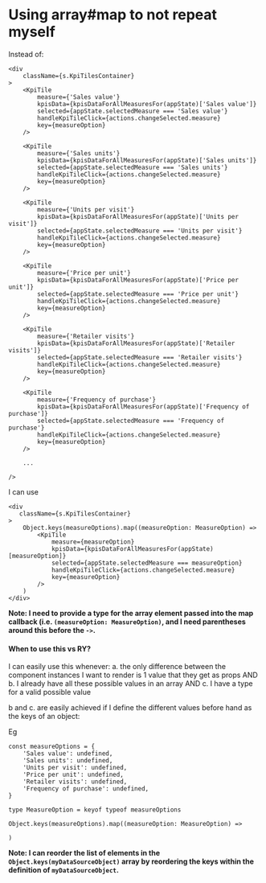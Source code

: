 # Using array#map to not repeat myself

Instead of:

```
<div
    className={s.KpiTilesContainer}
>
    <KpiTile
        measure={'Sales value'}
        kpisData={kpisDataForAllMeasuresFor(appState)['Sales value']}
        selected={appState.selectedMeasure === 'Sales value'}
        handleKpiTileClick={actions.changeSelected.measure}
        key={measureOption}
    />
    
	<KpiTile
        measure={'Sales units'}
        kpisData={kpisDataForAllMeasuresFor(appState)['Sales units']}
        selected={appState.selectedMeasure === 'Sales units'}
        handleKpiTileClick={actions.changeSelected.measure}
        key={measureOption}
    />
    
	<KpiTile
        measure={'Units per visit'}
        kpisData={kpisDataForAllMeasuresFor(appState)['Units per visit']}
        selected={appState.selectedMeasure === 'Units per visit'}
        handleKpiTileClick={actions.changeSelected.measure}
        key={measureOption}
    />
    
	<KpiTile
        measure={'Price per unit'}
        kpisData={kpisDataForAllMeasuresFor(appState)['Price per unit']}
        selected={appState.selectedMeasure === 'Price per unit'}
        handleKpiTileClick={actions.changeSelected.measure}
        key={measureOption}
    />
    
	<KpiTile
        measure={'Retailer visits'}
        kpisData={kpisDataForAllMeasuresFor(appState)['Retailer visits']}
        selected={appState.selectedMeasure === 'Retailer visits'}
        handleKpiTileClick={actions.changeSelected.measure}
        key={measureOption}
    />
    
	<KpiTile
        measure={'Frequency of purchase'}
        kpisData={kpisDataForAllMeasuresFor(appState)['Frequency of purchase']}
        selected={appState.selectedMeasure === 'Frequency of purchase'}
        handleKpiTileClick={actions.changeSelected.measure}
        key={measureOption}
    />
    
    ...
    
/>
```

I can use 

```
<div
   className={s.KpiTilesContainer}
>
	Object.keys(measureOptions).map((measureOption: MeasureOption) => 
		<KpiTile
	        measure={measureOption}
	        kpisData={kpisDataForAllMeasuresFor(appState)[measureOption]}
	        selected={appState.selectedMeasure === measureOption}
	        handleKpiTileClick={actions.changeSelected.measure}
	        key={measureOption}
	    />
	)
</div>
```

__Note: I need to provide a type for the array element passed into the map callback (i.e. `(measureOption: MeasureOption)`, and I need parentheses around this before the `->`.__

#### When to use this vs RY?

I can easily use this whenever:
a. the only difference between the component instances I want to render is 1 value that they get as props 
AND b. I already have all these possible values in an array 
AND c. I have a type for a valid possible value

b and c. are easily achieved if I define the different values before hand as the keys of an object:

Eg
```
const measureOptions = {
	'Sales value': undefined,
	'Sales units': undefined,
	'Units per visit': undefined,
	'Price per unit': undefined,
	'Retailer visits': undefined,
	'Frequency of purchase': undefined,
}

type MeasureOption = keyof typeof measureOptions

Object.keys(measureOptions).map((measureOption: MeasureOption) =>

)
```

__Note: I can reorder the list of elements in the `Object.keys(myDataSourceObject)` array by reordering the keys within the definition of `myDataSourceObject`.__


